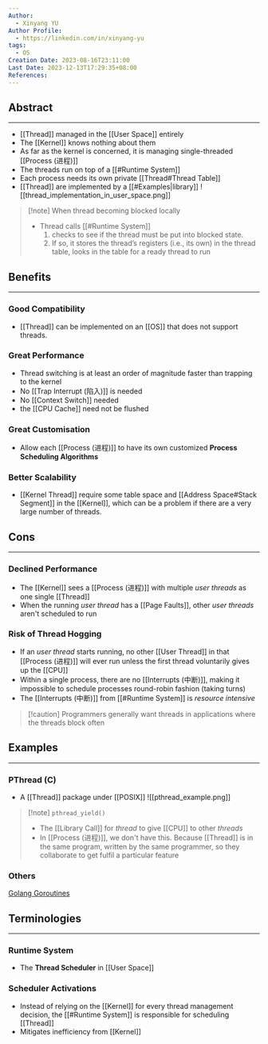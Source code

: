 ```yaml
---
Author:
  - Xinyang YU
Author Profile:
  - https://linkedin.com/in/xinyang-yu
tags:
  - OS
Creation Date: 2023-08-16T23:11:00
Last Date: 2023-12-13T17:29:35+08:00
References: 
---
```

## Abstract
---
- [[Thread]] managed in the [[User Space]] entirely
- The [[Kernel]] knows nothing about them
- As far as the kernel is concerned, it is managing single-threaded [[Process (进程)]]
- The threads run on top of a [[#Runtime System]]
- Each process needs its own private [[Thread#Thread Table]]
- [[Thread]] are implemented by a [[#Examples|library]]
![[thread_implementation_in_user_space.png]]


>[!note] When thread becoming blocked locally
>- Thread calls [[#Runtime System]]
>	1. checks to see if the thread must be put into blocked state. 
>	2. If so, it stores the thread’s registers (i.e., its own) in the thread table, looks in the table for a ready thread to run


## Benefits
---
### Good Compatibility
- [[Thread]] can be implemented on an [[OS]] that does
not support threads.

### Great Performance
- Thread switching is at least an order of magnitude faster than trapping to the kernel 
- No [[Trap Interrupt (陷入)]] is needed
- No [[Context Switch]] needed
- the [[CPU Cache]] need not be flushed

### Great Customisation 
- Allow each [[Process (进程)]] to have its own customized **Process Scheduling Algorithms**

### Better Scalability 
- [[Kernel Thread]] require some table space and [[Address Space#Stack Segment]] in the [[Kernel]], which can be a problem if there are a very large number of threads.

## Cons
---
### Declined Performance
- The [[Kernel]] sees a [[Process (进程)]] with multiple *user threads* as one single [[Thread]]
- When the running *user thread* has a [[Page Faults]], other *user threads* aren't scheduled to run 

### Risk of Thread Hogging
- If an *user thread* starts running, no other [[User Thread]] in that [[Process (进程)]] will ever run unless the first thread voluntarily gives up the [[CPU]]
- Within a single process, there are no [[Interrupts (中断)]], making it impossible to schedule processes round-robin fashion (taking turns) 
- The [[Interrupts (中断)]] from [[#Runtime System]] is *resource intensive*

>[!caution] Programmers generally want threads in applications where the threads block often

## Examples
---
### PThread (C)
- A [[Thread]] package under [[POSIX]]
![[pthread_example.png]]

>[!note] ``pthread_yield()``
>- The [[Library Call]] for *thread* to give [[CPU]] to other *threads*
>- In [[Process (进程)]], we don't have this. Because [[Thread]] is in the same program, written by the same programmer, so they collaborate to get fulfil a particular feature

### Others
[Golang Goroutines](https://granulate.io/blog/deep-dive-into-golang-performance/)

## Terminologies
---
### Runtime System
- The **Thread Scheduler** in [[User Space]]
### Scheduler Activations
- Instead of relying on the [[Kernel]] for every thread management decision, the [[#Runtime System]]  is responsible for scheduling [[Thread]]
- Mitigates inefficiency from [[Kernel]]